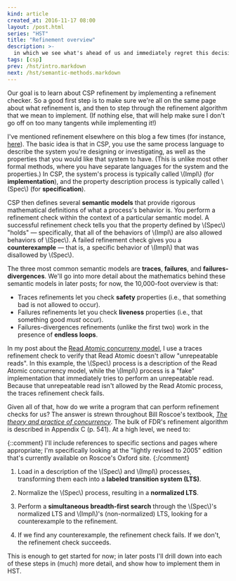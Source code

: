 ```yaml
---
kind: article
created_at: 2016-11-17 08:00
layout: /post.html
series: "HST"
title: "Refinement overview"
description: >-
  in which we see what's ahead of us and immediately regret this decision
tags: [csp]
prev: /hst/intro.markdown
next: /hst/semantic-methods.markdown
---
```


Our goal is to learn about CSP refinement by implementing a refinement checker.
So a good first step is to make sure we're all on the same page about what
refinement is, and then to step through the refinement algorithm that we mean to
implement.  (If nothing else, that will help make sure I don't go off on too
many tangents while implementing it!)

I've mentioned refinement elsewhere on this blog a few times (for instance,
[here](/csp-concurrency/read-atomic-internal/#refinement)).  The basic idea is
that in CSP, you use the same process language to describe the system you're
designing or investigating, as well as the properties that you would like that
system to have.  (This is unlike most other formal methods, where you have
separate languages for the system and the properties.)  In CSP, the system's
process is typically called \\(Impl\\) (for **implementation**), and the
property description process is typically called \\(Spec\\) (for
**specification**).

CSP then defines several **semantic models** that provide rigorous mathematical
definitions of what a process's behavior is.  You perform a refinement check
within the context of a particular semantic model.  A successful refinement
check tells you that the property defined by \\(Spec\\) "holds" — specifically,
that all of the behaviors of \\(Impl\\) are also allowed behaviors of
\\(Spec\\).  A failed refinement check gives you a **counterexample** — that is,
a specific behavior of \\(Impl\\) that was disallowed by \\(Spec\\).

The three most common semantic models are **traces**, **failures**, and
**failures-divergences**.  We'll go into more detail about the mathematics
behind these semantic models in later posts; for now, the 10,000-foot overview
is that:

  - Traces refinements let you check **safety** properties (i.e., that something
    bad is not allowed to occur).
  - Failures refinements let you check **liveness** properties (i.e., that
    something good *must* occur).
  - Failures-divergences refinements (unlike the first two) work in the presence
    of **endless loops**.

In my post about the [Read Atomic concurreny model][RA], I use a traces
refinement check to verify that Read Atomic doesn't allow "unrepeatable reads".
In this example, the \\(Spec\\) process is a description of the Read Atomic
concurrency model, while the \\(Impl\\) process is a "fake" implementation that
immediately tries to perform an unrepeatable read.  Because that unrepeatable
read isn't allowed by the Read Atomic process, the traces refinement check
fails.

[RA]: /csp-concurrency/read-atomic-internal/#testing-it-out

Given all of that, how do we write a program that can perform refinement checks
for us?  The answer is strewn throughout Bill Roscoe's textbook, [*The theory
and practice of concurrency*][textbook].  The bulk of FDR's refinement algorithm
is described in Appendix C (p. 541).  At a high level, we need to:

{::comment}
I'll include references to specific sections and pages where appropriate; I'm
specifically looking at the "lightly revised to 2005" edition that's currently
available on Roscoe's Oxford site.
{:/comment}

[textbook]: https://www.cs.ox.ac.uk/bill.roscoe/publications/68b.pdf

  1. Load in a description of the \\(Spec\\) and \\(Impl\\) processes,
     transforming them each into a **labeled transition system (LTS)**.

  2. Normalize the \\(Spec\\) process, resulting in a **normalized LTS**.

  3. Perform a **simultaneous breadth-first search** through the \\(Spec\\)'s
     normalized LTS and \\(Impl\\)'s (non-normalized) LTS, looking for a
     counterexample to the refinement.

  4. If we find any counterexample, the refinement check fails.  If we don't,
     the refinement check succeeds.

This is enough to get started for now; in later posts I'll drill down into each
of these steps in (much) more detail, and show how to implement them in HST.
